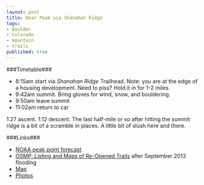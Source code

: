 ```yaml
---
layout: post
title: Bear Peak via Shanahan Ridge
tags:
- Boulder
- Colorado
- mountain
- trails
published: true
---
```

###Timetable###
- 8:15am start via _Shanahan Ridge_ Trailhead. Note: you are at the edge of a housing development.
Need to piss? Hold it in for 1-2 miles.
- 9:42am summit. Bring gloves for wind, snow, and bouldering.
- 9:50am leave summit
- 11:02am return to car

1:27 ascent. 1:12 descent. The last half-mile or so after hitting the summit ridge is a bit of a scramble in places.
A little bit of slush here and there.

###Links###
- [NOAA peak point forecast](http://forecast.weather.gov/MapClick.php?lat=39.9538&lon=-105.2979)
- [OSMP: Listing and Maps of Re-Opened Trails](https://bouldercolorado.gov/pages/osmp-trails9-21) after September 2013 flooding
- [Map](https://maps.google.com/maps?saddr=Shanahan+Ridge+Trailhead,+1915+Lehigh+Street,+Boulder,+CO+80305&daddr=Bear+Peak&hl=en&ll=39.964524,-105.276575&spn=0.020426,0.042272&sll=39.969655,-105.297647&sspn=0.010212,0.021136&geocode=FQHaYQIdjOC5-Sln_pAUGe1rhzHz1qVwE2MeNw%3BFda-YQIdu1K5-SldRebZlexrhzH3htMVpiF7bw&t=h&gl=us&dirflg=w&mra=ls&z=15)
- [Photos](https://www.dropbox.com/sc/736yik9gkap6tpg/fWjTsvlCry)
